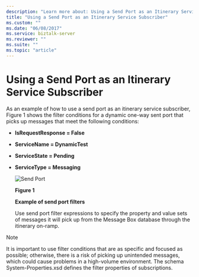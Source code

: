 ```yaml
---
description: "Learn more about: Using a Send Port as an Itinerary Service Subscriber"
title: "Using a Send Port as an Itinerary Service Subscriber"
ms.custom: ""
ms.date: "06/08/2017"
ms.service: biztalk-server
ms.reviewer: ""
ms.suite: ""
ms.topic: "article"
---
```

# Using a Send Port as an Itinerary Service Subscriber
As an example of how to use a send port as an itinerary service subscriber, Figure 1 shows the filter conditions for a dynamic one-way sent port that picks up messages that meet the following conditions:  
  
- **IsRequestResponse = False**  
  
- **ServiceName = DynamicTest**  
  
- **ServiceState = Pending**  
  
- **ServiceType = Messaging**  
  
  ![Send Port](../esb-toolkit/media/ch4-sendport.gif "Ch4-SendPort")  
  
  **Figure 1**  
  
  **Example of send port filters**  
  
  Use send port filter expressions to specify the property and value sets of messages it will pick up from the Message Box database through the itinerary on-ramp.  
  
> [!NOTE]
>  It is important to use filter conditions that are as specific and focused as possible; otherwise, there is a risk of picking up unintended messages, which could cause problems in a high-volume environment. The schema System-Properties.xsd defines the filter properties of subscriptions.
